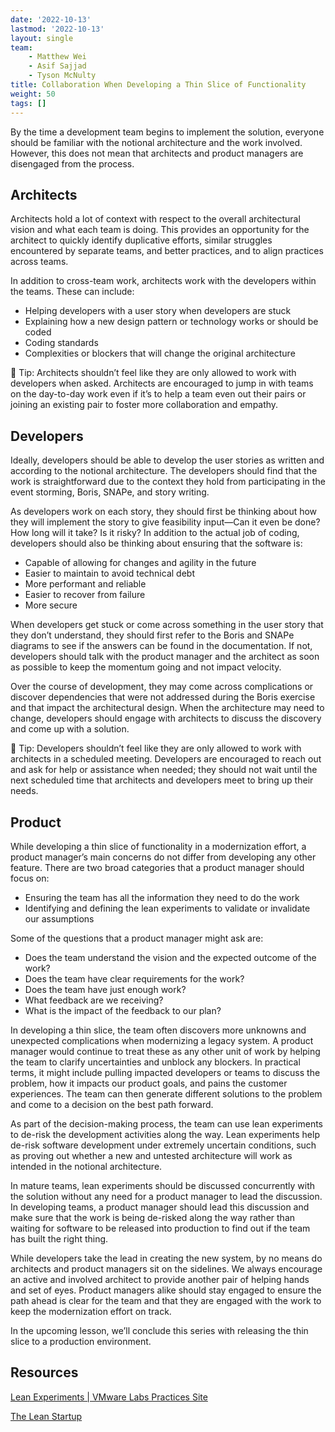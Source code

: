 ```yaml
---
date: '2022-10-13'
lastmod: '2022-10-13'
layout: single
team:
    - Matthew Wei
    - Asif Sajjad
    - Tyson McNulty
title: Collaboration When Developing a Thin Slice of Functionality
weight: 50
tags: []
---
```


By the time a development team begins to implement the solution, everyone should be familiar with the notional architecture and the work involved. However, this does not mean that architects and product managers are disengaged from the process.

## Architects

Architects hold a lot of context with respect to the overall architectural vision and what each team is doing. This provides an opportunity for the architect to quickly identify duplicative efforts, similar struggles encountered by separate teams, and better practices, and to align practices across teams.

In addition to cross-team work, architects work with the developers within the teams. These can include:

-   Helping developers with a user story when developers are stuck
-   Explaining how a new design pattern or technology works or should be coded
-   Coding standards
-   Complexities or blockers that will change the original architecture

💁 Tip: Architects shouldn’t feel like they are only allowed to work with developers when asked. Architects are encouraged to jump in with teams on the day-to-day work even if it’s to help a team even out their pairs or joining an existing pair to foster more collaboration and empathy.

## Developers

Ideally, developers should be able to develop the user stories as written and according to the notional architecture. The developers should find that the work is straightforward due to the context they hold from participating in the event storming, Boris, SNAPe, and story writing.

As developers work on each story, they should first be thinking about how they will implement the story to give feasibility input—Can it even be done? How long will it take? Is it risky? In addition to the actual job of coding, developers should also be thinking about ensuring that the software is:

-   Capable of allowing for changes and agility in the future
-   Easier to maintain to avoid technical debt
-   More performant and reliable
-   Easier to recover from failure
-   More secure

When developers get stuck or come across something in the user story that they don’t understand, they should first refer to the Boris and SNAPe diagrams to see if the answers can be found in the documentation. If not, developers should talk with the product manager and the architect as soon as possible to keep the momentum going and not impact velocity.

Over the course of development, they may come across complications or discover dependencies that were not addressed during the Boris exercise and that impact the architectural design. When the architecture may need to change, developers should engage with architects to discuss the discovery and come up with a solution.

💁 Tip: Developers shouldn’t feel like they are only allowed to work with architects in a scheduled meeting. Developers are encouraged to reach out and ask for help or assistance when needed; they should not wait until the next scheduled time that architects and developers meet to bring up their needs.

## Product

While developing a thin slice of functionality in a modernization effort, a product manager’s main concerns do not differ from developing any other feature. There are two broad categories that a product manager should focus on:

-   Ensuring the team has all the information they need to do the work
-   Identifying and defining the lean experiments to validate or invalidate our assumptions

Some of the questions that a product manager might ask are:

-   Does the team understand the vision and the expected outcome of the work?
-   Does the team have clear requirements for the work?
-   Does the team have just enough work?
-   What feedback are we receiving?
-   What is the impact of the feedback to our plan?

In developing a thin slice, the team often discovers more unknowns and unexpected complications when modernizing a legacy system. A product manager would continue to treat these as any other unit of work by helping the team to clarify uncertainties and unblock any blockers. In practical terms, it might include pulling impacted developers or teams to discuss the problem, how it impacts our product goals, and pains the customer experiences. The team can then generate different solutions to the problem and come to a decision on the best path forward.

As part of the decision-making process, the team can use lean experiments to de-risk the development activities along the way. Lean experiments help de-risk software development under extremely uncertain conditions, such as proving out whether a new and untested architecture will work as intended in the notional architecture.

In mature teams, lean experiments should be discussed concurrently with the solution without any need for a product manager to lead the discussion. In developing teams, a product manager should lead this discussion and make sure that the work is being de-risked along the way rather than waiting for software to be released into production to find out if the team has built the right thing.

While developers take the lead in creating the new system, by no means do architects and product managers sit on the sidelines. We always encourage an active and involved architect to provide another pair of helping hands and set of eyes. Product managers alike should stay engaged to ensure the path ahead is clear for the team and that they are engaged with the work to keep the modernization effort on track.

In the upcoming lesson, we’ll conclude this series with releasing the thin slice to a production environment.

## Resources

[Lean Experiments | VMware Labs Practices Site](https://tanzu.vmware.com/developer/practices/lean-experiments/)

[The Lean Startup](http://theleanstartup.com/)
